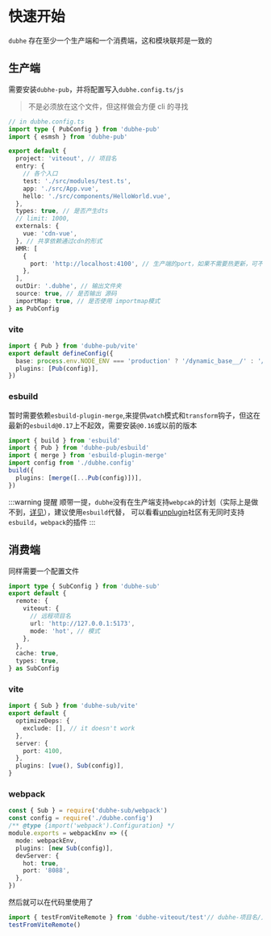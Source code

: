 # 快速开始

`dubhe` 存在至少一个生产端和一个消费端，这和模块联邦是一致的

## 生产端

需要安装`dubhe-pub`，并将配置写入`dubhe.config.ts/js`

> 不是必须放在这个文件，但这样做会方便 cli 的寻找

```ts
// in dubhe.config.ts
import type { PubConfig } from 'dubhe-pub'
import { esmsh } from 'dubhe-pub'

export default {
  project: 'viteout', // 项目名
  entry: {
    // 各个入口
    test: './src/modules/test.ts',
    app: './src/App.vue',
    hello: './src/components/HelloWorld.vue',
  },
  types: true, // 是否产生dts
  // limit: 1000,
  externals: {
    vue: 'cdn-vue',
  }, // 共享依赖通过cdn的形式
  HMR: [
    {
      port: 'http://localhost:4100', // 生产端的port，如果不需要热更新，可不填
    },
  ],
  outDir: '.dubhe', // 输出文件夹
  source: true, // 是否输出 源码
  importMap: true, // 是否使用 importmap模式
} as PubConfig
```

### vite

```ts
import { Pub } from 'dubhe-pub/vite'
export default defineConfig({
  base: process.env.NODE_ENV === 'production' ? '/dynamic_base__/' : '/', // 打包时这需要是一个特定字符串，从而使得消费端能够正确处理assets，比如图片等，由于vite 没有publicpath ，暂时采用社区插件vite-plugin-dynamic-base，故base不能为空
  plugins: [Pub(config)],
})
```

### esbuild

暂时需要依赖`esbuild-plugin-merge`,来提供`watch`模式和`transform`钩子，但这在最新的`esbuild@0.17`上不起效，需要安装`@0.16`或以前的版本

```ts
import { build } from 'esbuild'
import { Pub } from 'dubhe-pub/esbuild'
import { merge } from 'esbuild-plugin-merge'
import config from './dubhe.config'
build({
  plugins: [merge([...Pub(config)])],
})
```

:::warning 提醒
顺带一提，`dubhe`没有在生产端支持`webpcak`的计划（实际上是做不到，[详见]()），建议使用`esbuild`代替，
可以看看[unplugin]()社区有无同时支持`esbuild`，`webpack`的插件
:::

## 消费端

同样需要一个配置文件

```ts
import type { SubConfig } from 'dubhe-sub'
export default {
  remote: {
    viteout: {
      // 远程项目名
      url: 'http://127.0.0.1:5173',
      mode: 'hot', // 模式
    },
  },
  cache: true,
  types: true,
} as SubConfig
```

### vite

```ts
import { Sub } from 'dubhe-sub/vite'
export default {
  optimizeDeps: {
    exclude: [], // it doesn't work
  },
  server: {
    port: 4100,
  },
  plugins: [vue(), Sub(config)],
}
```
### webpack

```ts
const { Sub } = require('dubhe-sub/webpack')
const config = require('./dubhe.config')
/** @type {import('webpack').Configuration} */
module.exports = webpackEnv => ({
  mode: webpackEnv,
  plugins: [new Sub(config)],
  devServer: {
    hot: true,
    port: '8088',
  },
})
```
然后就可以在代码里使用了

```ts
import { testFromViteRemote } from 'dubhe-viteout/test'// dubhe-项目名/入口名
testFromViteRemote()
```